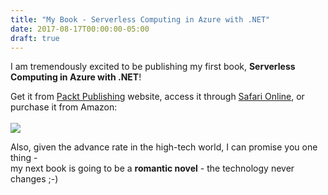 ```yaml
---
title: "My Book - Serverless Computing in Azure with .NET"
date: 2017-08-17T00:00:00-05:00
draft: true
---
```


I am tremendously excited to be publishing my first book, <b>Serverless Computing in Azure with .NET</b>! 

Get it from <a href="https://www.packtpub.com/application-development/serverless-computing-azure-and-net" target=_blank>Packt Publishing</a> website, access it through <a href="https://www.safaribooksonline.com/library/view/serverless-computing-in/9781787288393/" target=_blank>Safari Online</a>, or purchase it from Amazon:
<br/>
<br/>
<a target="_blank"  href="https://www.amazon.com/gp/product/1787288390/ref=as_li_tl?ie=UTF8&camp=1789&creative=9325&creativeASIN=1787288390&linkCode=as2&tag=sasharosenbau-20&linkId=707530fe6e559650796694165a5e57d2"><img border="0" src="//ws-na.amazon-adsystem.com/widgets/q?_encoding=UTF8&MarketPlace=US&ASIN=1787288390&ServiceVersion=20070822&ID=AsinImage&WS=1&Format=_SL250_&tag=sasharosenbau-20" ></a><img src="//ir-na.amazon-adsystem.com/e/ir?t=sasharosenbau-20&l=am2&o=1&a=1787288390" width="1" height="1" border="0" alt="" style="border:none !important; margin:0px !important;" />

Also, given the advance rate in the high-tech world, I can promise you one thing - <br/> 
my next book is going to be a <b>romantic novel</b> - the technology never changes ;-)